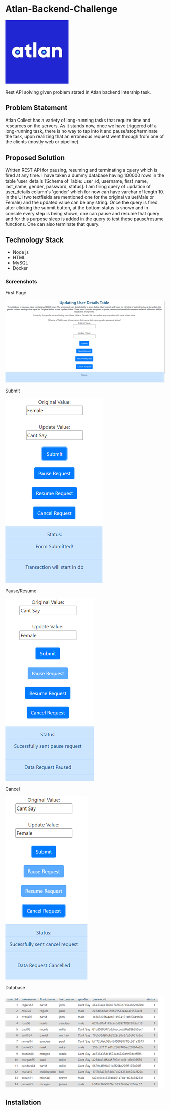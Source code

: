 # Atlan-Backend-Challenge
[![N|Solid](https://github.com/Pragya007/Atlan-Backend-Challenge/blob/master/Screenshots/atlan-squarelogo.png)]()

Rest API solving given problem stated in Atlan backend intership task.

## Problem Statement
Atlan Collect has a variety of long-running tasks that require time and resources on the servers. As it stands now, once we have triggered off a long-running task, there is no way to tap into it and pause/stop/terminate the task, upon realizing that an erroneous request went through from one of the clients (mostly web or pipeline).

## Proposed Solution
Written REST API for pausing, resuming and terminating a query which is fired at any time.
I have taken a dummy database having 100000 rows in the table 'user_details'[Schema of Table: user_id, username, first_name, last_name, gender, password, status]. I am firing query of updation of user_details column's 'gender' which for now can have varchar of length 10. In the UI two textfields are mentioned one for the original value(Male or Female) and the updated value can be any string.
Once the query is fired after clicking the submit button, at the bottom status is shown and in console every step is being shown, one can pause and resume that query and for this purpose sleep is added in the query to test these pause/resume functions. One can also terminate that query.

## Technology Stack
* Node js
* HTML
* MySQL
* Docker

### Screenshots

First Page

<img src="https://github.com/Pragya007/Atlan-Backend-Challenge/blob/master/Screenshots/Front%20Page.PNG" >

Submit

<img src="https://github.com/Pragya007/Atlan-Backend-Challenge/blob/master/Screenshots/Submit.PNG">

Pause/Resume

<img src="https://github.com/Pragya007/Atlan-Backend-Challenge/blob/master/Screenshots/Pause_Resume.PNG" >

Cancel

<img src="https://github.com/Pragya007/Atlan-Backend-Challenge/blob/master/Screenshots/Cancel.PNG">

Database

<img src="https://github.com/Pragya007/Atlan-Backend-Challenge/blob/master/Screenshots/DB1.PNG" >


## Installation
